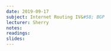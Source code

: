 ```yaml
---
date: 2019-09-17
subject: Internet Routing IV&#58; BGP
lecturer: Sherry
notes: 
readings:
slides:
---
```

